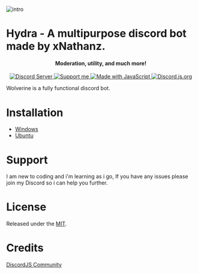 ![intro](https://imgur.com/cvRpxqT)

# Hydra - A multipurpose discord bot made by xNathanz.
<h4 align="center">Moderation, utility, and much more!</h4>
<p align="center">
  <a href="https://discord.gg/TWxeQGx">
    <img src="https://discordapp.com/api/guilds/556510395150499850/widget.png?style=shield" alt="Discord Server">
  </a>
  <a href="https://www.patreon.com/hatred2k">
    <img src="https://img.shields.io/badge/Support-Me-yellow.svg" alt="Support me">
  </a>
  <a href="https://discord.js.org/#/">
    <img src="https://forthebadge.com/images/badges/made-with-javascript.svg" alt="Made with JavaScript">
  </a>
  <a href="https://Discord.js.org">
      <img src="https://img.shields.io/badge/discord-js-blue.svg" alt="Discord.js.org">
  </a>
</p>

Wolverine is a fully functional discord bot.

# Installation
* [Windows]()
* [Ubuntu]()

# Support

I am new to coding and i'm learning as i go, If you have any issues please join my Discord so i can help you further.

# License

Released under the [MIT](LICENSE).

# Credits

[DiscordJS Community](https://discord.js.org/#/)
